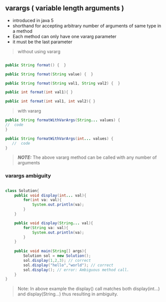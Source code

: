 ## varargs ( variable length arguments )

 - introduced in java 5
 - shorthand for accepting arbitrary number of arguments of same type in a method
 - Each method can only have one vararg parameter
 - it must be the last parameter

> without using vararg
```java

public String format() {  }

public String format(String value) {  }

public String format(String val1, String val2) {  }

public int format(int val1){ }

public int format(int val1, int val2){ }

```

> with vararg
 ```java
public String formatWithVarArgs(String... values) {
 //  code
}

public String formatWithVarArgs(int... values) {
    //  code
}

```
> **_NOTE:_** The above vararg method can be called with any number of arguments

### varargs ambiguity

```java

class Solution{
    public void display(int... val){
        for(int va: val){
            System.out.println(va);
        }
    }

    public void display(String... val){
        for(String va: val){
            System.out.println(va);
        }
    }
    
    public void main(String[] args){
        Solution sol = new Solution();
        sol.display(1,2,3); // correct
        sol.display("hello","world"); // correct
        sol.display(); // error: Ambiguous method call.
    }
}
```

> Note: In above example the display() call matches both display(int...) and display(String...)
> thus resulting in ambiguity.